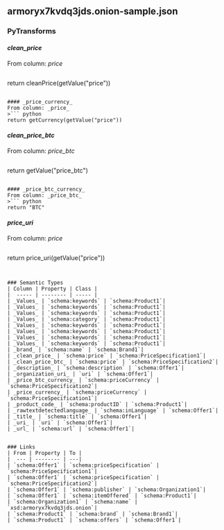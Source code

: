 ## armoryx7kvdq3jds.onion-sample.json

### PyTransforms
#### _clean_price_
From column: _price_
>``` python
return cleanPrice(getValue("price"))
```

#### _price_currency_
From column: _price_
>``` python
return getCurrency(getValue("price"))
```

#### _clean_price_btc_
From column: _price_btc_
>``` python
return getValue("price_btc")
```

#### _price_btc_currency_
From column: _price_btc_
>``` python
return "BTC"
```

#### _price_uri_
From column: _price_
>``` python
return price_uri(getValue("price"))
```


### Semantic Types
| Column | Property | Class |
|  ----- | -------- | ----- |
| _Values_ | `schema:keywords` | `schema:Product1`|
| _Values_ | `schema:keywords` | `schema:Product1`|
| _Values_ | `schema:keywords` | `schema:Product1`|
| _Values_ | `schema:category` | `schema:Product1`|
| _Values_ | `schema:keywords` | `schema:Product1`|
| _Values_ | `schema:keywords` | `schema:Product1`|
| _Values_ | `schema:keywords` | `schema:Product1`|
| _Values_ | `schema:keywords` | `schema:Product1`|
| _brand_ | `schema:name` | `schema:Brand1`|
| _clean_price_ | `schema:price` | `schema:PriceSpecification1`|
| _clean_price_btc_ | `schema:price` | `schema:PriceSpecification2`|
| _description_ | `schema:description` | `schema:Offer1`|
| _organization_uri_ | `uri` | `schema:Offer1`|
| _price_btc_currency_ | `schema:priceCurrency` | `schema:PriceSpecification2`|
| _price_currency_ | `schema:priceCurrency` | `schema:PriceSpecification1`|
| _product_code_ | `schema:productID` | `schema:Product1`|
| _rawtextdetectedlanguage_ | `schema:inLanguage` | `schema:Offer1`|
| _title_ | `schema:title` | `schema:Offer1`|
| _uri_ | `uri` | `schema:Offer1`|
| _url_ | `schema:url` | `schema:Offer1`|


### Links
| From | Property | To |
|  --- | -------- | ---|
| `schema:Offer1` | `schema:priceSpecification` | `schema:PriceSpecification1`|
| `schema:Offer1` | `schema:priceSpecification` | `schema:PriceSpecification2`|
| `schema:Offer1` | `schema:publisher` | `schema:Organization1`|
| `schema:Offer1` | `schema:itemOffered` | `schema:Product1`|
| `schema:Organization1` | `schema:name` | `xsd:armoryx7kvdq3jds.onion`|
| `schema:Product1` | `schema:brand` | `schema:Brand1`|
| `schema:Product1` | `schema:offers` | `schema:Offer1`|
